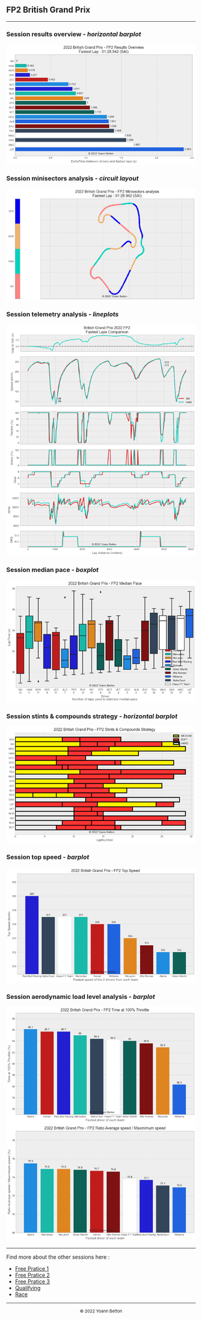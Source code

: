 ## FP2 British Grand Prix

---

### Session results overview - *horizontal barplot*

<img src="/output/2022-07-03_British_Grand_Prix/fp2_results_overview_white.png?raw=true"/>

### Session minisectors analysis - *circuit layout*

<img src="/output/2022-07-03_British_Grand_Prix/fp2_minisectors_analysis_white.png?raw=true"/>

### Session telemetry analysis - *lineplots*

<img src="/output/2022-07-03_British_Grand_Prix/fp2_telemetry_analysis_white.png?raw=true"/>

### Session median pace - *boxplot*

<img src="/output/2022-07-03_British_Grand_Prix/fp2_median_pace_white.png?raw=true"/>

### Session stints & compounds strategy - *horizontal barplot*

<img src="/output/2022-07-03_British_Grand_Prix/fp2_stints_compounds_stategy_white.png?raw=true"/>

### Session top speed - *barplot*

<img src="/output/2022-07-03_British_Grand_Prix/topspeed_fp2_white.png?raw=true"/>

### Session aerodynamic load level analysis - *barplot*

<img src="/output/2022-07-03_British_Grand_Prix/fp2_maximum_throttle_white.png?raw=true"/>

<img src="/output/2022-07-03_British_Grand_Prix/fp2_speed_ratio_white.png?raw=true"/>

--- 

Find more about the other sessions here :
  - [Free Pratice 1](/page/FP1/2022-07-03_British_Grand_Prix)  
  - [Free Pratice 2](/page/FP2/2022-07-03_British_Grand_Prix) 
  - [Free Pratice 3](/page/FP3/2022-07-03_British_Grand_Prix)
  - [Qualifying](/page/Qualifying/2022-07-03_British_Grand_Prix) 
  - [Race](/page/Race/2022-07-03_British_Grand_Prix)

---

<div style="text-align: center">
  <p style="font-size:11px">&copy; 2022 Yoann Betton</p>
</div>

<!-- ---

<p style="font-size:11px">Page generated from <a href="https://github.com/yoannbtn/yoannbtn.github.io">github.com/yoannbtn</a>.</p> -->